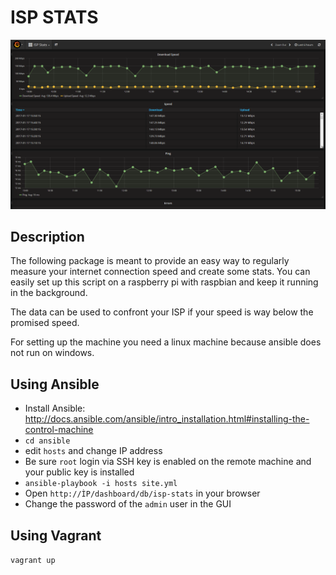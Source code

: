 # ISP STATS

![Grafana](/images/grafana.png?raw=true "Grafana")

## Description
The following package is meant to provide an easy way to regularly measure your internet connection speed and create some stats.
You can easily set up this script on a raspberry pi with raspbian and keep it running in the background.

The data can be used to confront your ISP if your speed is way below the promised speed.

For setting up the machine you need a linux machine because ansible does not run on windows.

## Using Ansible
* Install Ansible: http://docs.ansible.com/ansible/intro_installation.html#installing-the-control-machine
* `cd ansible`
* edit `hosts` and change IP address
* Be sure `root` login via SSH key is enabled on the remote machine and your public key is installed
* `ansible-playbook -i hosts site.yml`
* Open `http://ÌP/dashboard/db/isp-stats` in your browser
* Change the password of the `admin` user in the GUI

## Using Vagrant
`vagrant up`
